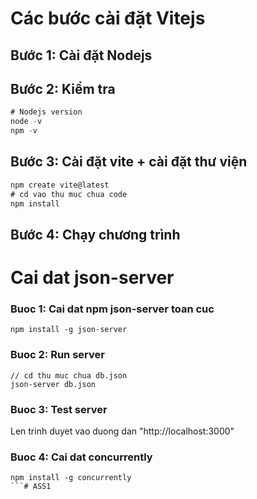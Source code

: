 # Các bước cài đặt Vitejs

## Bước 1: Cài đặt Nodejs

## Bước 2: Kiểm tra 

```jsx
# Nodejs version
node -v
npm -v
```

## Bước 3: Cài đặt vite + cài đặt thư viện

```jsx
npm create vite@latest
# cd vao thu muc chua code
npm install
```

## Bước 4: Chạy chương trình

<!-- Cai dat json-server -->
# Cai dat json-server
### Buoc 1: Cai dat npm json-server toan cuc
```
npm install -g json-server
```

### Buoc 2: Run server
```
// cd thu muc chua db.json
json-server db.json
```

### Buoc 3: Test server
Len trinh duyet vao duong dan "http://localhost:3000"

### Buoc 4: Cai dat concurrently
```
npm install -g concurrently
```#   A S S 1  
 